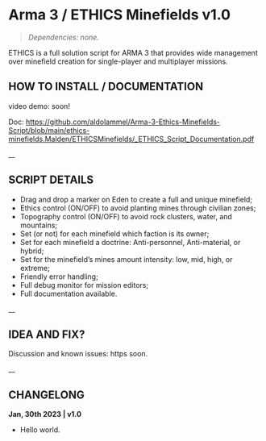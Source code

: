 # Arma 3 / ETHICS Minefields v1.0
>*Dependencies: none.*

ETHICS is a full solution script for ARMA 3 that provides wide management over minefield creation for single-player and multiplayer missions.

## HOW TO INSTALL / DOCUMENTATION

video demo: soon!

Doc: https://github.com/aldolammel/Arma-3-Ethics-Minefields-Script/blob/main/ethics-minefields.Malden/ETHICSMinefields/_ETHICS_Script_Documentation.pdf

__

## SCRIPT DETAILS

- Drag and drop a marker on Eden to create a full and unique minefield;
- Ethics control (ON/OFF) to avoid planting mines through civilian zones;
- Topography control (ON/OFF) to avoid rock clusters, water, and mountains;
- Set (or not) for each minefield which faction is its owner;
- Set for each minefield a doctrine: Anti-personnel, Anti-material, or hybrid;
- Set for the minefield’s mines amount intensity: low, mid, high, or extreme;
- Friendly error handling;
- Full debug monitor for mission editors;
- Full documentation available.

__

## IDEA AND FIX?

Discussion and known issues: https soon.

__

## CHANGELONG

**Jan, 30th 2023 | v1.0**

- Hello world.
